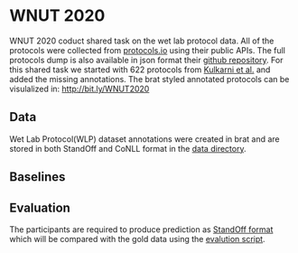 # WNUT 2020


WNUT 2020 coduct shared task on the wet lab protocol data. All of the protocols were collected from [protocols.io](https://www.protocols.io/) using their public APIs. The full protocols dump is also available in json format their [github repository](https://github.com/protocolsio/protocols). For this shared task we started with 622 protocols from [Kulkarni et al.](https://www.aclweb.org/anthology/N18-2016/) and added the missing annotations. The brat styled annotated protocols can be visulalized in: http://bit.ly/WNUT2020



## Data
Wet Lab Protocol(WLP) dataset annotations were created in brat and are stored in both StandOff and CoNLL format in the  [data directory](./data/Readme.md).


## Baselines

## Evaluation

The participants are required to produce prediction as [StandOff format](../../data/Readme.md##-The-standoff-format:) which will be compared with the gold data using the [evalution script](./code/eval/Readme.md).
